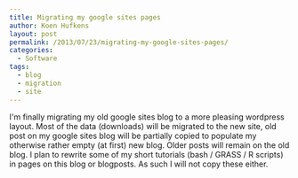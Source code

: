 ```yaml
---
title: Migrating my google sites pages
author: Koen Hufkens
layout: post
permalink: /2013/07/23/migrating-my-google-sites-pages/
categories:
  - Software
tags:
  - blog
  - migration
  - site
---
```

I'm finally migrating my old google sites blog to a more pleasing wordpress layout. Most of the data (downloads) will be migrated to the new site, old post on my google sites blog will be partially copied to populate my otherwise rather empty (at first) new blog. Older posts will remain on the old blog. I plan to rewrite some of my short tutorials (bash / GRASS / R scripts) in pages on this blog or blogposts. As such I will not copy these either.